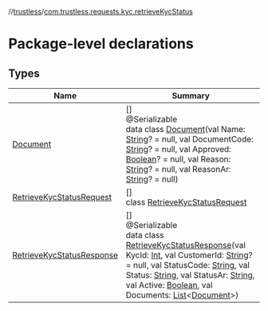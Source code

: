 //[trustless](../../index.md)/[com.trustless.requests.kyc.retrieveKycStatus](index.md)

# Package-level declarations

## Types

| Name | Summary |
|---|---|
| [Document](-document/index.md) | []<br>@Serializable<br>data class [Document](-document/index.md)(val Name: [String](https://kotlinlang.org/api/latest/jvm/stdlib/kotlin/-string/index.html)? = null, val DocumentCode: [String](https://kotlinlang.org/api/latest/jvm/stdlib/kotlin/-string/index.html)? = null, val Approved: [Boolean](https://kotlinlang.org/api/latest/jvm/stdlib/kotlin/-boolean/index.html)? = null, val Reason: [String](https://kotlinlang.org/api/latest/jvm/stdlib/kotlin/-string/index.html)? = null, val ReasonAr: [String](https://kotlinlang.org/api/latest/jvm/stdlib/kotlin/-string/index.html)? = null) |
| [RetrieveKycStatusRequest](-retrieve-kyc-status-request/index.md) | []<br>class [RetrieveKycStatusRequest](-retrieve-kyc-status-request/index.md) |
| [RetrieveKycStatusResponse](-retrieve-kyc-status-response/index.md) | []<br>@Serializable<br>data class [RetrieveKycStatusResponse](-retrieve-kyc-status-response/index.md)(val KycId: [Int](https://kotlinlang.org/api/latest/jvm/stdlib/kotlin/-int/index.html), val CustomerId: [String](https://kotlinlang.org/api/latest/jvm/stdlib/kotlin/-string/index.html)? = null, val StatusCode: [String](https://kotlinlang.org/api/latest/jvm/stdlib/kotlin/-string/index.html), val Status: [String](https://kotlinlang.org/api/latest/jvm/stdlib/kotlin/-string/index.html), val StatusAr: [String](https://kotlinlang.org/api/latest/jvm/stdlib/kotlin/-string/index.html), val Active: [Boolean](https://kotlinlang.org/api/latest/jvm/stdlib/kotlin/-boolean/index.html), val Documents: [List](https://kotlinlang.org/api/latest/jvm/stdlib/kotlin.collections/-list/index.html)&lt;[Document](-document/index.md)&gt;) |
